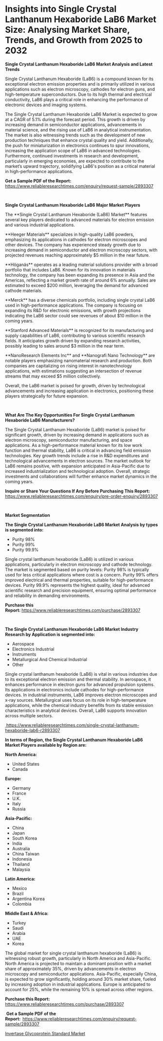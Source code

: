<p><h1>Insights into Single Crystal Lanthanum Hexaboride LaB6 Market Size: Analysing Market Share, Trends, and Growth from 2025 to 2032</h1></p><p><strong>Single Crystal Lanthanum Hexaboride LaB6 Market Analysis and Latest Trends</strong></p>
<p><p>Single Crystal Lanthanum Hexaboride (LaB6) is a compound known for its exceptional electron emission properties and is primarily utilized in various applications such as electron microscopy, cathodes for electron guns, and high-temperature superconductors. Due to its high thermal and electrical conductivity, LaB6 plays a critical role in enhancing the performance of electronic devices and imaging systems.</p><p>The Single Crystal Lanthanum Hexaboride LaB6 Market is expected to grow at a CAGR of 5.1% during the forecast period. This growth is driven by increasing demand in semiconductor applications, advancements in material science, and the rising use of LaB6 in analytical instrumentation. The market is also witnessing trends such as the development of new production techniques that enhance crystal quality and yield. Additionally, the push for miniaturization in electronics continues to spur innovations, increasing the application scope of LaB6 in advanced technologies. Furthermore, continued investments in research and development, particularly in emerging economies, are expected to contribute to the market’s upward trajectory, solidifying LaB6's position as a critical material in high-performance applications.</p></p>
<p><strong>Get a Sample PDF of the Report:&nbsp;</strong> <a href="https://www.reliableresearchtimes.com/enquiry/request-sample/2893307?utm_campaign=3227&utm_medium=2&utm_source=Github&utm_content=ia&utm_term=15032025&utm_id=single-crystal-lanthanum-hexaboride-lab6">https://www.reliableresearchtimes.com/enquiry/request-sample/2893307</a></p>
<p>&nbsp;</p>
<p><strong>Single Crystal Lanthanum Hexaboride LaB6 Major Market Players</strong></p>
<p><p>The **Single Crystal Lanthanum Hexaboride (LaB6) Market** features several key players dedicated to advanced materials for electron emission and various industrial applications. </p><p>**Heeger Materials** specializes in high-quality LaB6 powders, emphasizing its applications in cathodes for electron microscopes and other devices. The company has experienced steady growth due to increasing demand in semiconductor and electron microscopy sectors, with projected revenues reaching approximately $5 million in the near future.</p><p>**Höganäs** operates as a leading material solutions provider with a broad portfolio that includes LaB6. Known for its innovation in materials technology, the company has been expanding its presence in Asia and the Americas, reflecting a market growth rate of around 6% annually. Sales are estimated to exceed $200 million, leveraging the demand for advanced cathode materials.</p><p>**Merck** has a diverse chemicals portfolio, including single crystal LaB6 used in high-performance applications. The company is focusing on expanding its R&D for electronic emissions, with growth projections indicating the LaB6 sector could see revenues of about $10 million in the coming years.</p><p>**Stanford Advanced Materials** is recognized for its manufacturing and supply capabilities of LaB6, contributing to various scientific research fields. It anticipates growth driven by expanding research activities, possibly leading to sales around $3 million in the near term.</p><p>**NanoResearch Elements Inc** and **Nanografi Nano Technology** are notable players emphasizing nanomaterial research and production. Both companies are capitalizing on rising interest in nanotechnology applications, with estimations suggesting an intersection of revenue streams that may exceed $5 million collectively.</p><p>Overall, the LaB6 market is poised for growth, driven by technological advancements and increasing application in electronics, positioning these players strategically for future expansion.</p></p>
<p>&nbsp;</p>
<p><strong>What Are The Key Opportunities For Single Crystal Lanthanum Hexaboride LaB6 Manufacturers?</strong></p>
<p><p>The Single Crystal Lanthanum Hexaboride (LaB6) market is poised for significant growth, driven by increasing demand in applications such as electron microscopy, semiconductor manufacturing, and space applications. As a high-performance material known for its low work function and thermal stability, LaB6 is critical in advancing field emission technologies. Key growth trends include a rise in R&D expenditures and technological advancements in electron sources. The market outlook for LaB6 remains positive, with expansion anticipated in Asia-Pacific due to increased industrialization and technological adoption. Overall, strategic investments and collaborations will further enhance market dynamics in the coming years.</p></p>
<p><strong>Inquire or Share Your Questions If Any Before Purchasing This Report:</strong> <a href="https://www.reliableresearchtimes.com/enquiry/pre-order-enquiry/2893307?utm_campaign=3227&utm_medium=2&utm_source=Github&utm_content=ia&utm_term=15032025&utm_id=single-crystal-lanthanum-hexaboride-lab6">https://www.reliableresearchtimes.com/enquiry/pre-order-enquiry/2893307</a></p>
<p>&nbsp;</p>
<p><strong>Market Segmentation</strong></p>
<p><strong>The Single Crystal Lanthanum Hexaboride LaB6 Market Analysis by types is segmented into:</strong></p>
<p><ul><li>Purity 98%</li><li>Purity 99%</li><li>Purity 99.9%</li></ul></p>
<p><p>Single crystal lanthanum hexaboride (LaB6) is utilized in various applications, particularly in electron microscopy and cathode technology. The market is segmented based on purity levels: Purity 98% is typically used for less critical applications where cost is a concern. Purity 99% offers improved electrical and thermal properties, suitable for high-performance devices. Purity 99.9% represents the highest quality, ideal for advanced scientific research and precision equipment, ensuring optimal performance and reliability in demanding environments.</p></p>
<p><strong>Purchase this Report:&nbsp;</strong><a href="https://www.reliableresearchtimes.com/purchase/2893307?utm_campaign=3227&utm_medium=2&utm_source=Github&utm_content=ia&utm_term=15032025&utm_id=single-crystal-lanthanum-hexaboride-lab6">https://www.reliableresearchtimes.com/purchase/2893307</a></p>
<p>&nbsp;</p>
<p><strong>The Single Crystal Lanthanum Hexaboride LaB6 Market Industry Research by Application is segmented into:</strong></p>
<p><ul><li>Aerospace</li><li>Electronics Industrial</li><li>Instruments</li><li>Metallurgical And Chemical Industrial</li><li>Other</li></ul></p>
<p><p>Single crystal lanthanum hexaboride (LaB6) is vital in various industries due to its exceptional electron emission and thermal stability. In aerospace, it enhances performance in electron guns for advanced propulsion systems. Its applications in electronics include cathodes for high-performance devices. In industrial instruments, LaB6 improves electron microscopes and x-ray sources. Metallurgical uses focus on its role in high-temperature applications, while the chemical industry benefits from its stable emission characteristics in analytical devices. Overall, LaB6 supports innovation across multiple sectors.</p></p>
<p><a href="https://www.reliableresearchtimes.com/single-crystal-lanthanum-hexaboride-lab6-r2893307?utm_campaign=3227&utm_medium=2&utm_source=Github&utm_content=ia&utm_term=15032025&utm_id=single-crystal-lanthanum-hexaboride-lab6">&nbsp;https://www.reliableresearchtimes.com/single-crystal-lanthanum-hexaboride-lab6-r2893307</a></p>
<p><strong>In terms of Region, the Single Crystal Lanthanum Hexaboride LaB6 Market Players available by Region are:</strong></p>
<p>
    <p> <strong> North America: </strong>
        <ul>
            <li>United States</li>
            <li>Canada</li>
        </ul>
        </p> 
    <p> <strong> Europe: </strong>
        <ul>
            <li>Germany</li>
            <li>France</li>
            <li>U.K.</li>
            <li>Italy</li>
            <li>Russia</li>
        </ul>
        </p> 
    <p> <strong> Asia-Pacific: </strong>
        <ul>
            <li>China</li>
            <li>Japan</li>
            <li>South Korea</li>
            <li>India</li>
            <li>Australia</li>
            <li>China Taiwan</li>
            <li>Indonesia</li>
            <li>Thailand</li>
            <li>Malaysia</li>
        </ul>
        </p> 
    <p> <strong> Latin America: </strong>
        <ul>
            <li>Mexico</li>
            <li>Brazil</li>
            <li>Argentina Korea</li>
            <li>Colombia</li>
        </ul>
        </p> 
    <p> <strong> Middle East & Africa: </strong>
        <ul>
            <li>Turkey</li>
            <li>Saudi</li>
            <li>Arabia</li>
            <li>UAE</li>
            <li>Korea</li>
        </ul>
    </p>
    </p>
<p><p>The global market for single crystal lanthanum hexaboride (LaB6) is witnessing robust growth, particularly in North America and Asia-Pacific. North America is projected to maintain a dominant position with a market share of approximately 35%, driven by advancements in electron microscopy and semiconductor applications. Asia-Pacific, especially China, is expected to grow significantly, holding around 30% market share, fueled by increasing adoption in industrial applications. Europe is anticipated to account for 25%, while the remaining 10% is spread across other regions.</p></p>
<p><strong>Purchase this Report: </strong><a href="https://www.reliableresearchtimes.com/purchase/2893307?utm_campaign=3227&utm_medium=2&utm_source=Github&utm_content=ia&utm_term=15032025&utm_id=single-crystal-lanthanum-hexaboride-lab6">https://www.reliableresearchtimes.com/purchase/2893307</a></p>
<p>&nbsp;<strong>Get a Sample PDF of the Report:&nbsp;&nbsp;</strong><a href="https://www.reliableresearchtimes.com/enquiry/request-sample/2893307?utm_campaign=3227&utm_medium=2&utm_source=Github&utm_content=ia&utm_term=15032025&utm_id=single-crystal-lanthanum-hexaboride-lab6">https://www.reliableresearchtimes.com/enquiry/request-sample/2893307</a></p>
<p><strong></strong></p>
<p><p><a href="https://github.com/awalinfucci/Market-Research-Report-List-1/blob/main/invertase-glycoprotein-standard-market.md?utm_campaign=3227&utm_medium=2&utm_source=Github&utm_content=ia&utm_term=15032025&utm_id=single-crystal-lanthanum-hexaboride-lab6">Invertase Glycoprotein Standard Market</a></p></p>